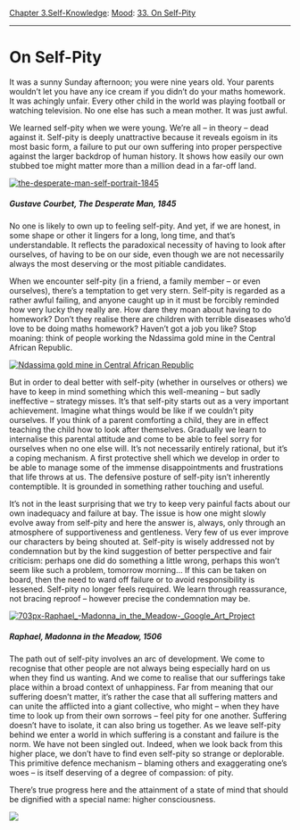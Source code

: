 [Chapter 3.Self-Knowledge](https://www.theschooloflife.com/thebookoflife/category/self-knowledge/): [Mood](https://www.theschooloflife.com/thebookoflife/category/self-knowledge/mood/): [33. On Self-Pity](https://www.theschooloflife.com/thebookoflife/on-self-pity/)

* * *

# On Self-Pity

It was a sunny Sunday afternoon; you were nine years old. Your parents wouldn’t let you have any ice cream if you didn’t do your maths homework. It was achingly unfair. Every other child in the world was playing football or watching television. No one else has such a mean mother. It was just awful.

We learned self-pity when we were young. We’re all – in theory – dead against it. Self-pity is deeply unattractive because it reveals egoism in its most basic form, a failure to put our own suffering into proper perspective against the larger backdrop of human history. It shows how easily our own stubbed toe might matter more than a million dead in a far-off land.

[![the-desperate-man-self-portrait-1845](https://www.theschooloflife.com/thebookoflife/wp-content/uploads/2014/11/the-desperate-man-self-portrait-1845.jpg)](http://www.thebookoflife.org/wp-content/uploads/2014/11/the-desperate-man-self-portrait-1845.jpg)

##### Gustave Courbet, _The Desperate Man_, 1845

No one is likely to own up to feeling self-pity. And yet, if we are honest, in some shape or other it lingers for a long, long time, and that’s understandable. It reflects the paradoxical necessity of having to look after ourselves, of having to be on our side, even though we are not necessarily always the most deserving or the most pitiable candidates.

When we encounter self-pity (in a friend, a family member – or even ourselves), there’s a temptation to get very stern. Self-pity is regarded as a rather awful failing, and anyone caught up in it must be forcibly reminded how very lucky they really are. How dare they moan about having to do homework? Don’t they realise there are children with terrible diseases who’d love to be doing maths homework? Haven’t got a job you like? Stop moaning: think of people working the Ndassima gold mine in the Central African Republic.

[![Ndassima gold mine in Central African Republic](https://www.theschooloflife.com/thebookoflife/wp-content/uploads/2014/11/451638144.jpg)](http://www.thebookoflife.org/wp-content/uploads/2014/11/451638144.jpg)

But in order to deal better with self-pity (whether in ourselves or others) we have to keep in mind something which this well-meaning – but sadly ineffective – strategy misses. It’s that self-pity starts out as a very important achievement. Imagine what things would be like if we couldn’t pity ourselves. If you think of a parent comforting a child, they are in effect teaching the child how to look after themselves. Gradually we learn to internalise this parental attitude and come to be able to feel sorry for ourselves when no one else will. It’s not necessarily entirely rational, but it’s a coping mechanism. A first protective shell which we develop in order to be able to manage some of the immense disappointments and frustrations that life throws at us. The defensive posture of self-pity isn’t inherently contemptible. It is grounded in something rather touching and useful.

It’s not in the least surprising that we try to keep very painful facts about our own inadequacy and failure at bay. The issue is how one might slowly evolve away from self-pity and here the answer is, always, only through an atmosphere of supportiveness and gentleness. Very few of us ever improve our characters by being shouted at. Self-pity is wisely addressed not by condemnation but by the kind suggestion of better perspective and fair criticism: perhaps one did do something a little wrong, perhaps this won’t seem like such a problem, tomorrow morning… If this can be taken on board, then the need to ward off failure or to avoid responsibility is lessened. Self-pity no longer feels required. We learn through reassurance, not bracing reproof – however precise the condemnation may be.

[![703px-Raphael_-_Madonna_in_the_Meadow_-_Google_Art_Project](https://www.theschooloflife.com/thebookoflife/wp-content/uploads/2014/11/703px-Raphael_-_Madonna_in_the_Meadow_-_Google_Art_Project1.jpg)](http://www.thebookoflife.org/wp-content/uploads/2014/11/703px-Raphael_-_Madonna_in_the_Meadow_-_Google_Art_Project1.jpg)

##### Raphael, Madonna in the Meadow, 1506

The path out of self-pity involves an arc of development. We come to recognise that other people are not always being especially hard on us when they find us wanting. And we come to realise that our sufferings take place within a broad context of unhappiness. Far from meaning that our suffering doesn’t matter, it’s rather the case that all suffering matters and can unite the afflicted into a giant collective, who might – when they have time to look up from their own sorrows – feel pity for one another. Suffering doesn’t have to isolate, it can also bring us together. As we leave self-pity behind we enter a world in which suffering is a constant and failure is the norm. We have not been singled out. Indeed, when we look back from this higher place, we don’t have to find even self-pity so strange or deplorable. This primitive defence mechanism – blaming others and exaggerating one’s woes – is itself deserving of a degree of compassion: of pity.

There’s true progress here and the attainment of a state of mind that should be dignified with a special name: higher consciousness.&nbsp;

[![](https://img.youtube.com/vi/xYX74Ddbzs0/0.jpg)](https://www.youtube.com/embed/xYX74Ddbzs0 '')
